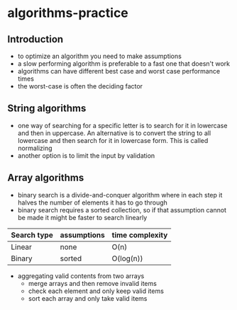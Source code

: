 # algorithms-practice

## Introduction
- to optimize an algorithm you need to make assumptions
- a slow performing algorithm is preferable to a fast one that doesn't work
- algorithms can have different best case and worst case performance times
- the worst-case is often the deciding factor

## String algorithms
- one way of searching for a specific letter is to search for it in lowercase and then in uppercase. An alternative is 
to convert the string to all lowercase and then search for it in lowercase form. This is called normalizing
- another option is to limit the input by validation

## Array algorithms
- binary search is a divide-and-conquer algorithm where in each step it halves the number of elements it has to go
through
- binary search requires a sorted collection, so if that assumption cannot be made it might be faster to search linearly

| Search type | assumptions | time complexity |
|------------|-------------|-----------------|
| Linear     | none        | O(n)            |
| Binary     | sorted      | O(log(n))       |

- aggregating valid contents from two arrays
  - merge arrays and then remove invalid items
  - check each element and only keep valid items
  - sort each array and only take valid items
